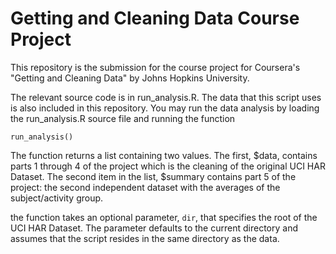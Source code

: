 Getting and Cleaning Data Course Project
========================================

This repository is the submission for the course project for Coursera's "Getting and Cleaning Data" by Johns Hopkins University.

The relevant source code is in run_analysis.R.  The data that this script uses is also included in this repository.  You may run the data analysis by loading the run_analysis.R source file and
running the function
```
run_analysis()
```

The function returns a list containing two values.  The first, $data, contains parts 1 through 4 of the project which is the cleaning of the original UCI HAR Dataset.  The second item in the list, $summary contains part 5 of the project: the second independent dataset with the averages of the subject/activity group.

the function takes an optional parameter, ```dir```, that specifies the root of the UCI HAR Dataset.  The parameter defaults to the current directory and assumes that the script resides in the same directory as the data.